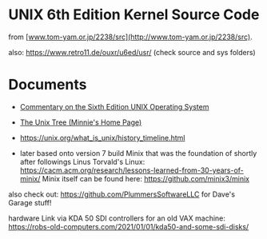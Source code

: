 # UNIX 6th Edition Kernel Source Code

from [www.tom-yam.or.jp/2238/src](http://www.tom-yam.or.jp/2238/src).

also: https://www.retro11.de/ouxr/u6ed/usr/ (check source and sys folders)

# Documents
- [Commentary on the Sixth Edition UNIX Operating System](http://www.lemis.com/grog/Documentation/Lions/)
- [The Unix Tree (Minnie's Home Page)](http://minnie.tuhs.org/cgi-bin/utree.pl)

- https://unix.org/what_is_unix/history_timeline.html

- later based onto version 7 build Minix that was the foundation of shortly after followings Linus Torvald's Linux: 
https://cacm.acm.org/research/lessons-learned-from-30-years-of-minix/
Minix itself can be found here: https://github.com/minix3/minix

also check out: https://github.com/PlummersSoftwareLLC for Dave's Garage stuff!

hardware Link via KDA 50 SDI controllers for an old VAX machine: https://robs-old-computers.com/2021/01/01/kda50-and-some-sdi-disks/

